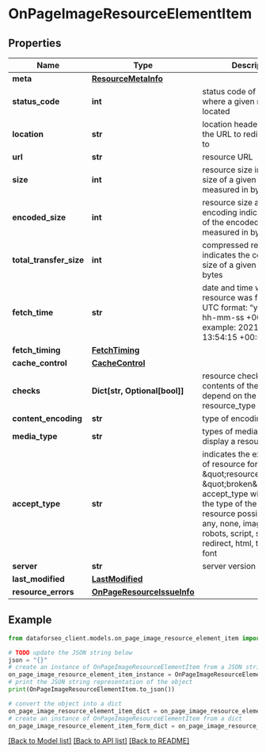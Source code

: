 # OnPageImageResourceElementItem


## Properties

Name | Type | Description | Notes
------------ | ------------- | ------------- | -------------
**meta** | [**ResourceMetaInfo**](ResourceMetaInfo.md) |  | [optional] 
**status_code** | **int** | status code of the page where a given resource is located | [optional] 
**location** | **str** | location header indicates the URL to redirect a page to | [optional] 
**url** | **str** | resource URL | [optional] 
**size** | **int** | resource size indicates the size of a given resource measured in bytes | [optional] 
**encoded_size** | **int** | resource size after encoding indicates the size of the encoded resource measured in bytes | [optional] 
**total_transfer_size** | **int** | compressed resource size indicates the compressed size of a given resource in bytes | [optional] 
**fetch_time** | **str** | date and time when a resource was fetched in the UTC format: “yyyy-mm-dd hh-mm-ss +00:00” example: 2021-02-17 13:54:15 +00:00 | [optional] 
**fetch_timing** | [**FetchTiming**](FetchTiming.md) |  | [optional] 
**cache_control** | [**CacheControl**](CacheControl.md) |  | [optional] 
**checks** | **Dict[str, Optional[bool]]** | resource check-ups contents of the array depend on the resource_type | [optional] 
**content_encoding** | **str** | type of encoding | [optional] 
**media_type** | **str** | types of media used to display a resource | [optional] 
**accept_type** | **str** | indicates the expected type of resource for example, if \&quot;resource_type\&quot;: \&quot;broken\&quot;, accept_type will indicate the type of the broken resource possible values: any, none, image, sitemap, robots, script, stylesheet, redirect, html, text, other, font | [optional] 
**server** | **str** | server version | [optional] 
**last_modified** | [**LastModified**](LastModified.md) |  | [optional] 
**resource_errors** | [**OnPageResourceIssueInfo**](OnPageResourceIssueInfo.md) |  | [optional] 

## Example

```python
from dataforseo_client.models.on_page_image_resource_element_item import OnPageImageResourceElementItem

# TODO update the JSON string below
json = "{}"
# create an instance of OnPageImageResourceElementItem from a JSON string
on_page_image_resource_element_item_instance = OnPageImageResourceElementItem.from_json(json)
# print the JSON string representation of the object
print(OnPageImageResourceElementItem.to_json())

# convert the object into a dict
on_page_image_resource_element_item_dict = on_page_image_resource_element_item_instance.to_dict()
# create an instance of OnPageImageResourceElementItem from a dict
on_page_image_resource_element_item_form_dict = on_page_image_resource_element_item.from_dict(on_page_image_resource_element_item_dict)
```
[[Back to Model list]](../README.md#documentation-for-models) [[Back to API list]](../README.md#documentation-for-api-endpoints) [[Back to README]](../README.md)


